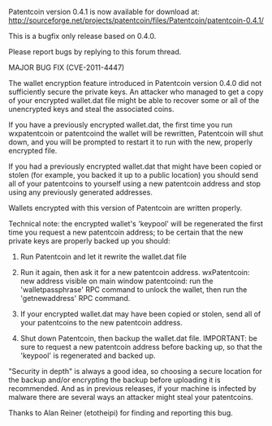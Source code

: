 Patentcoin version 0.4.1 is now available for download at:
http://sourceforge.net/projects/patentcoin/files/Patentcoin/patentcoin-0.4.1/

This is a bugfix only release based on 0.4.0.

Please report bugs by replying to this forum thread.

MAJOR BUG FIX  (CVE-2011-4447)

The wallet encryption feature introduced in Patentcoin version 0.4.0 did not sufficiently secure the private keys. An attacker who
managed to get a copy of your encrypted wallet.dat file might be able to recover some or all of the unencrypted keys and steal the
associated coins.

If you have a previously encrypted wallet.dat, the first time you run wxpatentcoin or patentcoind the wallet will be rewritten, Patentcoin will
shut down, and you will be prompted to restart it to run with the new, properly encrypted file.

If you had a previously encrypted wallet.dat that might have been copied or stolen (for example, you backed it up to a public
location) you should send all of your patentcoins to yourself using a new patentcoin address and stop using any previously generated addresses.

Wallets encrypted with this version of Patentcoin are written properly.

Technical note: the encrypted wallet's 'keypool' will be regenerated the first time you request a new patentcoin address; to be certain that the
new private keys are properly backed up you should:

1. Run Patentcoin and let it rewrite the wallet.dat file

2. Run it again, then ask it for a new patentcoin address.
wxPatentcoin: new address visible on main window
patentcoind: run the 'walletpassphrase' RPC command to unlock the wallet,  then run the 'getnewaddress' RPC command.

3. If your encrypted wallet.dat may have been copied or stolen, send all of your patentcoins to the new patentcoin address.

4. Shut down Patentcoin, then backup the wallet.dat file.
IMPORTANT: be sure to request a new patentcoin address before backing up, so that the 'keypool' is regenerated and backed up.

"Security in depth" is always a good idea, so choosing a secure location for the backup and/or encrypting the backup before uploading it is recommended. And as in previous releases, if your machine is infected by malware there are several ways an attacker might steal your patentcoins.

Thanks to Alan Reiner (etotheipi) for finding and reporting this bug.
